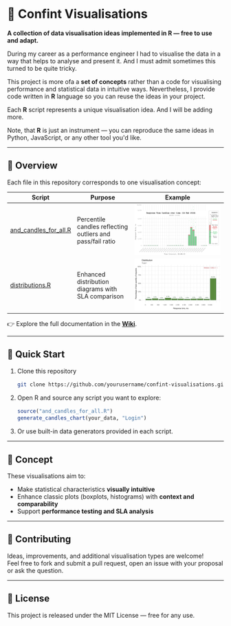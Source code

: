 # 🎨 Confint Visualisations

**A collection of data visualisation ideas implemented in R — free to use and adapt.**

During my career as a performance engineer I had to visualise the data in a way that helps to analyse and present it. And I must admit sometimes this turned to be quite tricky.

This project is more ofa a **set of concepts** rather than a code for visualising performance and statistical data in intuitive ways. Nevertheless, I provide code written in **R** language so you can reuse the ideas in your project.

Each **R** script represents a unique visualisation idea. And I will be adding more.

Note, that **R** is just an instrument — you can reproduce the same ideas in Python, JavaScript, or any other tool you'd like.

---

## 🧭 Overview

Each file in this repository corresponds to one visualisation concept:

| Script                                                                                                     | Purpose                                                    | Example                              |
|------------------------------------------------------------------------------------------------------------|------------------------------------------------------------|--------------------------------------|
| [and_candles_for_all.R](https://github.com/yourusername/confint-visualisations/wiki/and_candles_for_all.R) | Percentile candles reflecting outliers and pass/fail ratio | ![](images/clipboard-3874127004.png) |
| [distributions.R](https://github.com/yourusername/confint-visualisations/wiki/distributions.R)             | Enhanced distribution diagrams with SLA comparison         | ![](images/distrib_single.png)       |

👉 Explore the full documentation in the **[Wiki](https://github.com/yourusername/confint-visualisations/wiki)**.

---

## 🚀 Quick Start

1. Clone this repository  
   ```bash
   git clone https://github.com/yourusername/confint-visualisations.git
   ```

2. Open R and source any script you want to explore:  
   ```r
   source("and_candles_for_all.R")
   generate_candles_chart(your_data, "Login")
   ```

3. Or use built-in data generators provided in each script.

---

## 🧠 Concept

These visualisations aim to:
- Make statistical characteristics **visually intuitive**
- Enhance classic plots (boxplots, histograms) with **context and comparability**
- Support **performance testing and SLA analysis**

---

## 🤝 Contributing

Ideas, improvements, and additional visualisation types are welcome!  
Feel free to fork and submit a pull request, open an issue with your proposal or ask the question.

---

## 📄 License

This project is released under the MIT License — free for any use.
